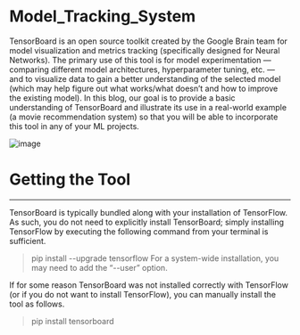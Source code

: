 # Model_Tracking_System
TensorBoard is an open source toolkit created by the Google Brain team for model visualization and metrics tracking (specifically designed for Neural Networks). The primary use of this tool is for model experimentation — comparing different model architectures, hyperparameter tuning, etc. — and to visualize data to gain a better understanding of the selected model (which may help figure out what works/what doesn’t and how to improve the existing model). In this blog, our goal is to provide a basic understanding of TensorBoard and illustrate its use in a real-world example (a movie recommendation system) so that you will be able to incorporate this tool in any of your ML projects.

![image](https://github.com/gurpreetsingh1111/Model_Tracking_System/assets/84591513/65daf7c5-6e6b-492b-beed-fd2cc4f7f15c)
# Getting the Tool
____

TensorBoard is typically bundled along with your installation of TensorFlow. As such, you do not need to explicitly install TensorBoard; simply installing TensorFlow by executing the following command from your terminal is sufficient.

> pip install --upgrade tensorflow
For a system-wide installation, you may need to add the “--user” option.

If for some reason TensorBoard was not installed correctly with TensorFlow (or if you do not want to install TensorFlow), you can manually install the tool as follows.

> pip install tensorboard

